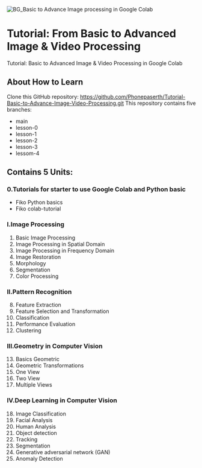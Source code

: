 ![BG_Basic to Advance Image processing in Google Colab](https://github.com/user-attachments/assets/6237ff1f-0c3d-4377-9daa-8cda30d0ae61)
# Tutorial: From Basic to Advanced Image & Video Processing
Tutorial: Basic to Advanced Image &amp; Video Processing in Google Colab

## About How to Learn 
 Clone this GitHub repository: https://github.com/Phonepaserth/Tutorial-Basic-to-Advance-Image-Video-Processing.git This repository contains five branches:
- main
- lesson-0
- lesson-1
- lesson-2
- lesson-3
- lessom-4
  
## Contains 5 Units:
### 0.Tutorials for starter to use Google Colab and Python basic

- Fiko Python basics
- Fiko colab-tutorial

### I.Image Processing

1. Basic Image Processing
2. Image Processing in Spatial Domain
3. Image Processing in Frequency Domain
4. Image Restoration
5. Morphology
6. Segmentation
7. Color Processing

### II.Pattern Recognition

8. Feature Extraction
9. Feature Selection and Transformation
10. Classification
11. Performance Evaluation
12. Clustering

### III.Geometry in Computer Vision

13. Basics Geometric
14. Geometric Transformations
15. One View
16. Two View
17. Multiple Views

### IV.Deep Learning in Computer Vision

18. Image Classification
19. Facial Analysis
20. Human Analysis
21. Object detection
22. Tracking
23. Segmentation
24. Generative adversarial network (GAN)
25. Anomaly Detection
